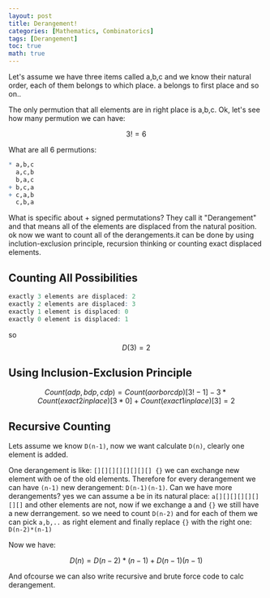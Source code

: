 ```yaml
---
layout: post
title: Derangement!
categories: [Mathematics, Combinatorics]
tags: [Derangement]  
toc: true
math: true
---
```


Let's assume we have three items called a,b,c and we know their natural order, each of them belongs to which place. a belongs to first place and so on..  

The only permution that all elements are in right place is a,b,c. Ok, let's see how many permution we can have:

$$3!=6$$

What are all 6 permutions:
```r
* a,b,c
  a,c,b
  b,a,c
+ b,c,a
+ c,a,b
  c,b,a
```

What is specific about + signed permutations? 
They call it "Derangement" and that means all of the elements are displaced from the natural position.
ok now we want to count all of the derangements.it can be done by using inclution-exclusion principle, recursion thinking or counting exact displaced elements.

## Counting All Possibilities

```r
exactly 3 elements are displaced: 2
exactly 2 elements are displaced: 3
exactly 1 element is displaced: 0
exactly 0 element is displaced: 1
```
so $$D(3)=2$$

## Using Inclusion-Exclusion Principle

$$Count(a dp,b dp,c dp)=Count(a or b or c dp)[3!-1] - 3*Count(exact 2 inplace)[3*0]+Count(exact 1 inplace)[3]=2$$


## Recursive Counting

Lets assume we know `D(n-1)`, now we want calculate `D(n)`, clearly one element is added.

One derangement is like: `[][][][][][][][] {}` we can exchange new element with oe of the old elements. Therefore for every derangement we can have `(n-1)` new derangement: `D(n-1)(n-1)`. 
Can we have more derangements? yes we can assume a be in its natural place: `a[][][][][][][][]` and other elements are not, now if we exchange a and `{}` we still have a new derrangement. so we need to count `D(n-2)` and for each of them we can pick `a,b,..` as right element and finally replace `{}` with the right one: `D(n-2)*(n-1)` 

Now we have: 

$$D(n)=D(n-2)*(n-1)+D(n-1)(n-1)$$



And ofcourse we can also write recursive and brute force code to calc derangement.


